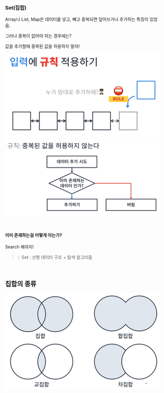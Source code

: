 ### Set(집합)

Array나 List, Map은 데이터를 넣고, 빼고 중복되면 덮어쓰거나 추가하는 특징이 있었음.  
  
그러나 중복이 없어야 하는 경우에는?  

값을 추가할때 중복된 값을 허용하지 말자!

![img.png](img/img.png)
![img_1.png](img/img_1.png)

<br>

#### 이미 존재하는걸 어떻게 아는가?

Search 해야지!  

>
> 💡 Set : 선형 데이터 구조 + 탐색 알고리즘
> 

<br>

## 집합의 종류
![img_2.png](img/img_2.png)